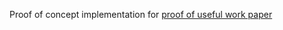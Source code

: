 Proof of concept implementation for [proof of useful work paper](https://github.com/cfschilham/kophos/blob/master/proof_of_useful_work.pdf)
